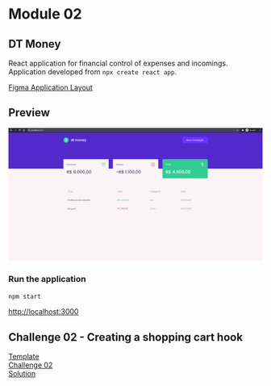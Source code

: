 # Module 02
## DT Money

React application for financial control of expenses and incomings.\
Application developed from ```npx create react app```.

[Figma Application Layout](https://www.figma.com/file/0xmu9mj2TJYoIOubBFWsk5/dtmoney-Ignite-(Copy)?node-id=0%3A1 "Figma Application Layout")

## Preview
![Preview](.github/module-02.gif)

### Run the application
```
npm start
```

[http://localhost:3000](http://localhost:3000 "localhost")


## Challenge 02 - Creating a shopping cart hook
[Template](https://github.com/rocketseat-education/ignite-template-reactjs-criando-um-hook-de-carrinho-de-compras "Template")\
[Challenge 02](https://www.notion.so/Desafio-02-Componentizando-a-aplica-o-b9f0f025c95b437699d0c3115f55b0f1 "Challenge 02")\
[Solution](https://github.com/EDusik/ignite-react-challenge-02 "Solution")